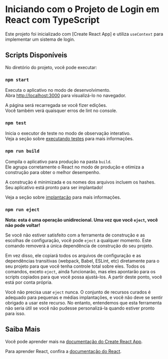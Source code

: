 # Iniciando com o Projeto de Login em React com TypeScript

Este projeto foi inicializado com [Create React App] e utiliza `useContext` para implementar um sistema de login.

## Scripts Disponíveis

No diretório do projeto, você pode executar:

### `npm start`

Executa o aplicativo no modo de desenvolvimento.\
Abra [http://localhost:3000](http://localhost:3000) para visualizá-lo no navegador.

A página será recarregada se você fizer edições.\
Você também verá quaisquer erros de lint no console.

### `npm test`

Inicia o executor de teste no modo de observação interativo.\
Veja a seção sobre [executando testes](https://facebook.github.io/create-react-app/docs/running-tests) para mais informações.

### `npm run build`

Compila o aplicativo para produção na pasta `build`.\
Ele agrupa corretamente o React no modo de produção e otimiza a construção para obter o melhor desempenho.

A construção é minimizada e os nomes dos arquivos incluem os hashes.\
Seu aplicativo está pronto para ser implantado!

Veja a seção sobre [implantação](https://facebook.github.io/create-react-app/docs/deployment) para mais informações.

### `npm run eject`

**Nota: esta é uma operação unidirecional. Uma vez que você `eject`, você não pode voltar!**

Se você não estiver satisfeito com a ferramenta de construção e as escolhas de configuração, você pode `eject` a qualquer momento. Este comando removerá a única dependência de construção do seu projeto.

Em vez disso, ele copiará todos os arquivos de configuração e as dependências transitivas (webpack, Babel, ESLint, etc) diretamente para o seu projeto para que você tenha controle total sobre eles. Todos os comandos, exceto `eject`, ainda funcionarão, mas eles apontarão para os scripts copiados para que você possa ajustá-los. A partir deste ponto, você está por conta própria.

Você não precisa usar `eject` nunca. O conjunto de recursos curados é adequado para pequenas e médias implantações, e você não deve se sentir obrigado a usar este recurso. No entanto, entendemos que esta ferramenta não seria útil se você não pudesse personalizá-la quando estiver pronto para isso.

## Saiba Mais

Você pode aprender mais na [documentação do Create React App](https://facebook.github.io/create-react-app/docs/getting-started).

Para aprender React, confira a [documentação do React](https://reactjs.org/).
